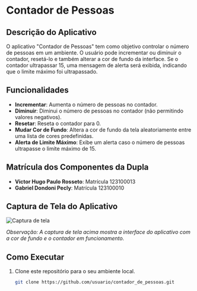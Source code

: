 # Contador de Pessoas

## Descrição do Aplicativo
O aplicativo "Contador de Pessoas" tem como objetivo controlar o número de pessoas em um ambiente. O usuário pode incrementar ou diminuir o contador, resetá-lo e também alterar a cor de fundo da interface. Se o contador ultrapassar 15, uma mensagem de alerta será exibida, indicando que o limite máximo foi ultrapassado.

## Funcionalidades
- **Incrementar**: Aumenta o número de pessoas no contador.
- **Diminuir**: Diminui o número de pessoas no contador (não permitindo valores negativos).
- **Resetar**: Reseta o contador para 0.
- **Mudar Cor de Fundo**: Altera a cor de fundo da tela aleatoriamente entre uma lista de cores predefinidas.
- **Alerta de Limite Máximo**: Exibe um alerta caso o número de pessoas ultrapasse o limite máximo de 15.

## Matrícula dos Componentes da Dupla
- **Victor Hugo Paulo Rosseto**: Matrícula 123100013
- **Gabriel Dondoni Pecly**: Matrícula 123100010

## Captura de Tela do Aplicativo

![Captura de tela](![image](https://github.com/user-attachments/assets/d521703b-8760-4a9e-ba71-49550d1b3354))

*Observação: A captura de tela acima mostra a interface do aplicativo com a cor de fundo e o contador em funcionamento.*

## Como Executar
1. Clone este repositório para o seu ambiente local.
   ```bash
   git clone https://github.com/usuario/contador_de_pessoas.git
